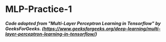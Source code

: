 ﻿# MLP-Practice-1
##### Code adopted from "Multi-Layer Perceptron Learning in Tensorflow" by GeeksForGeeks. (https://www.geeksforgeeks.org/deep-learning/multi-layer-perceptron-learning-in-tensorflow/)
